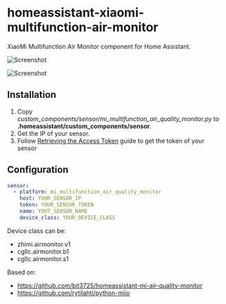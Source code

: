 # homeassistant-xiaomi-multifunction-air-monitor
XiaoMi Multifunction Air Monitor component for Home Assistant.

![Screenshot](https://raw.githubusercontent.com/ALERTua/homeassistant-xiaomi-multifunction-air-monitor/master/images/device_image.jpg)

![Screenshot](https://raw.githubusercontent.com/ALERTua/homeassistant-xiaomi-multifunction-air-monitor/master/images/screenshot.jpg)

## Installation
1. Copy *custom_components/sensor/mi_multifunction_air_quality_monitor.py* to **.homeassistant/custom_components/sensor**.
2. Get the IP of your sensor.
3. Follow [Retrieving the Access Token](https://home-assistant.io/components/vacuum.xiaomi_miio/#retrieving-the-access-token) guide to get the token of your sensor

## Configuration
```yaml
sensor:
  - platform: mi_multifunction_air_quality_monitor
    host: YOUR_SENSOR_IP
    token: YOUR_SENSOR_TOKEN
    name: YOUT_SENSOR_NAME
    device_class: YOUR_DEVICE_CLASS
```
Device class can be:
- zhimi.airmonitor.v1
- cgllc.airmonitor.b1
- cgllc.airmonitor.s1

Based on:
- https://github.com/bit3725/homeassistant-mi-air-quality-monitor
- https://github.com/rytilahti/python-miio
